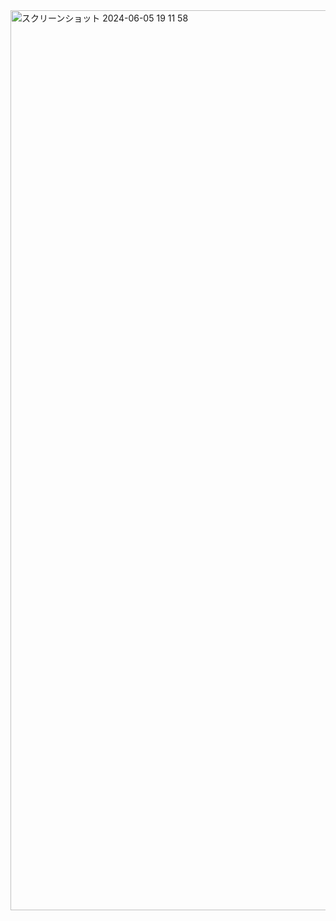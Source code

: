 <img width="1440" alt="スクリーンショット 2024-06-05 19 11 58" src="https://github.com/tkkwa01/vimrc/assets/130450932/3cab0b6f-a991-4b46-beab-eafd1a6f63f7">

